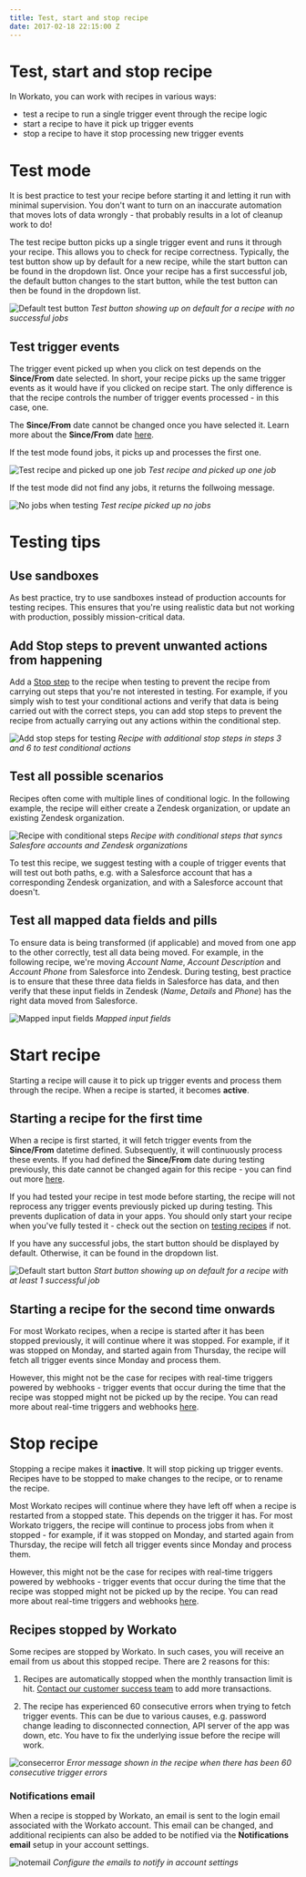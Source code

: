 ```yaml
---
title: Test, start and stop recipe
date: 2017-02-18 22:15:00 Z
---
```


# Test, start and stop recipe
In Workato, you can work with recipes in various ways:
- test a recipe to run a single trigger event through the recipe logic
- start a recipe to have it pick up trigger events
- stop a recipe to have it stop processing new trigger events

# Test mode
It is best practice to test your recipe before starting it and letting it run with minimal supervision. You don't want to turn on an inaccurate automation that moves lots of data wrongly - that probably results in a lot of cleanup work to do!

The test recipe button picks up a single trigger event and runs it through your recipe. This allows you to check for recipe correctness. Typically, the test button show up by default for a new recipe, while the start button can be found in the dropdown list. Once your recipe has a first successful job, the default button changes to the start button, while the test button can then be found in the dropdown list.

![Default test button](/assets/images/startstop/default-test-button.gif)
*Test button showing up on default for a recipe with no successful jobs*

## Test trigger events
The trigger event picked up when you click on test depends on the **Since/From** date selected. In short, your recipe picks up the same trigger events as it would have if you clicked on recipe start. The only difference is that the recipe controls the number of trigger events processed - in this case, one.

The **Since/From** date cannot be changed once you have selected it. Learn more about the **Since/From** date [here](triggers.md#sincefrom).

If the test mode found jobs, it picks up and processes the first one.

![Test recipe and picked up one job](/assets/images/startstop/test-one-job.gif)
*Test recipe and picked up one job*

If the test mode did not find any jobs, it returns the follwoing message.

![No jobs when testing](/assets/images/startstop/test-found-no-jobs.gif)
*Test recipe picked up no jobs*

# Testing tips

## Use sandboxes
As best practice, try to use sandboxes instead of production accounts for testing recipes. This ensures that you're using realistic data but not working with production, possibly mission-critical data.

## Add Stop steps to prevent unwanted actions from happening
Add a [Stop step](steps.md#stop-step) to the recipe when testing to prevent the recipe from carrying out steps that you're not interested in testing. For example, if you simply wish to test your conditional actions and verify that data is being carried out with the correct steps, you can add stop steps to prevent the recipe from actually carrying out any actions within the conditional step.

![Add stop steps for testing](/assets/images/startstop/add-stop-steps-for-test.png)
*Recipe with additional stop steps in steps 3 and 6 to test conditional actions*

## Test all possible scenarios
Recipes often come with multiple lines of conditional logic. In the following example, the recipe will either create a Zendesk organization, or update an existing Zendesk organization.

![Recipe with conditional steps](/assets/images/startstop/recipe-with-conditional-steps.png)
*Recipe with conditional steps that syncs Salesfore accounts and Zendesk organizations*

To test this recipe, we suggest testing with a couple of trigger events that will test out both paths, e.g. with a Salesforce account that has a corresponding Zendesk organization, and with a Salesforce account that doesn't.

## Test all mapped data fields and pills
To ensure data is being transformed (if applicable) and moved from one app to the other correctly, test all data being moved. For example, in the following recipe, we're moving *Account Name*, *Account Description* and *Account Phone* from Salesforce into Zendesk. During testing, best practice is to ensure that these three data fields in Salesforce has data, and then verify that these input fields in Zendesk (*Name*, *Details* and *Phone*) has the right data moved from Salesforce.

![Mapped input fields](/assets/images/startstop/mapped-input-fields.png)
*Mapped input fields*

# Start recipe
Starting a recipe will cause it to pick up trigger events and process them through the recipe. When a recipe is started, it becomes **active**.

## Starting a recipe for the first time
When a recipe is first started, it will fetch trigger events from the **Since/From** datetime defined. Subsequently, it will continuously process these events. If you had defined the **Since/From** date during testing previously, this date cannot be changed again for this recipe - you can find out more [here](triggers.md#sincefrom).

If you had tested your recipe in test mode before starting, the recipe will not reprocess any trigger events previously picked up during testing. This prevents duplication of data in your apps. You should only start your recipe when you've fully tested it - check out the section on [testing recipes](#test-mode) if not.

If you have any successful jobs, the start button should be displayed by default. Otherwise, it can be found in the dropdown list.

![Default start button](/assets/images/startstop/default-start-button.gif)
*Start button showing up on default for a recipe with at least 1 successful job*

## Starting a recipe for the second time onwards
For most Workato recipes, when a recipe is started after it has been stopped previously, it will continue where it was stopped. For example, if it was stopped on Monday, and started again from Thursday, the recipe will fetch all trigger events since Monday and process them.

However, this might not be the case for recipes with real-time triggers powered by webhooks - trigger events that occur during the time that the recipe was stopped might not be picked up by the recipe. You can read more about real-time triggers and webhooks [here](triggers.md#real-time-triggers).

# Stop recipe
Stopping a recipe makes it **inactive**. It will stop picking up trigger events. Recipes have to be stopped to make changes to the recipe, or to rename the recipe.

Most Workato recipes will continue where they have left off when a recipe is restarted from a stopped state. This depends on the trigger it has. For most Workato triggers, the recipe will continue to process jobs from when it stopped - for example, if it was stopped on Monday, and started again from Thursday, the recipe will fetch all trigger events since Monday and process them.

However, this might not be the case for recipes with real-time triggers powered by webhooks - trigger events that occur during the time that the recipe was stopped might not be picked up by the recipe. You can read more about real-time triggers and webhooks [here](triggers.md#real-time-triggers).

## Recipes stopped by Workato
Some recipes are stopped by Workato. In such cases, you will receive an email from us about this stopped recipe. There are 2 reasons for this:

  1. Recipes are automatically stopped when the monthly transaction limit is hit. [Contact our customer success team](/contact-us.md) to add more transactions.

  2. The recipe has experienced 60 consecutive errors when trying to fetch trigger events. This can be due to various causes, e.g. password change leading to disconnected connection, API server of the app was down, etc. You have to fix the underlying issue before the recipe will work.

  ![consecerror](/assets/images/startstop/consecerror.png)
  *Error message shown in the recipe when there has been 60 consecutive trigger errors*

### Notifications email
When a recipe is stopped by Workato, an email is sent to the login email associated with the Workato account. This email can be changed, and additional recipients can also be added to be notified via the **Notifications email** setup in your account settings.

![notemail](/assets/images/startstop/notemail.JPG)
*Configure the emails to notify in account settings*